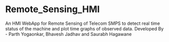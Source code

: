 # Remote_Sensing_HMI
An HMI WebApp for Remote Sensing of Telecom SMPS to detect real time status of the machine and plot time graphs of observed data. Developed By - Parth Yogaonkar, Bhavesh Jadhav and Saurabh Hagawane
